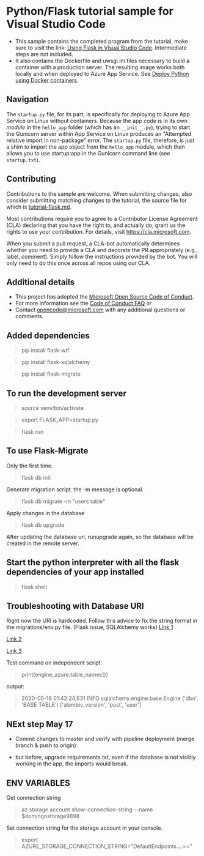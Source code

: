 # Python/Flask tutorial sample for Visual Studio Code

* This sample contains the completed program from the tutorial, make sure to visit the link: [Using Flask in Visual Studio Code](https://code.visualstudio.com/docs/python/tutorial-flask). Intermediate steps are not included.
* It also contains the Dockerfile and uwsgi.ini files necessary to build a container with a production server. The resulting image works both locally and when deployed to Azure App Service. See [Deploy Python using Docker containers](https://code.visualstudio.com/docs/python/tutorial-deploy-containers).

## Navigation

The `startup.py` file, for its part, is specifically for deploying to Azure App Service on Linux without containers. Because the app code is in its own *module* in the `hello_app` folder (which has an `__init__.py`), trying to start the Gunicorn server within App Service on Linux produces an "Attempted relative import in non-package" error. The `startup.py` file, therefore, is just a shim to import the app object from the `hello_app` module, which then allows you to use startup:app in the Gunicorn command line (see `startup.txt`).

## Contributing

Contributions to the sample are welcome. When submitting changes, also consider submitting matching changes to the tutorial, the source file for which is [tutorial-flask.md](https://github.com/Microsoft/vscode-docs/blob/master/docs/python/tutorial-flask.md).

Most contributions require you to agree to a Contributor License Agreement (CLA) declaring that you have the right to, and actually do, grant us the rights to use your contribution. For details, visit https://cla.microsoft.com.

When you submit a pull request, a CLA-bot automatically determines whether you need to provide a CLA and decorate the PR appropriately (e.g., label, comment). Simply follow the instructions provided by the bot. You will only need to do this once across all repos using our CLA.

## Additional details

* This project has adopted the [Microsoft Open Source Code of Conduct](https://opensource.microsoft.com/codeofconduct/).
* For more information see the [Code of Conduct FAQ](https://opensource.microsoft.com/codeofconduct/faq/) or
* Contact [opencode@microsoft.com](mailto:opencode@microsoft.com) with any additional questions or comments.


## Added dependencies

> pip install flask-wtf

> pip install flask-sqlalchemy

> pip install flask-migrate

## To run the development server

> source venv/bin/activate

> export FLASK_APP=startup.py

> flask run

## To use Flask-Migrate

Only the first time. 
> flask db init

Generate migration script.
the -m message is optional.
> flask db migrate -m "users table"

Apply changes in the database
> flask db upgrade

After updating the database uri, runupgrade again, so the database will be created in the remote server.

## Start the python interpreter with all the flask dependencies of your app installed

> flask shell


## Troubleshooting with Database URI

Right now the URI is hardcoded. Follow this advice to fix the string format in the migrations/env.py file.
(Flask issue, SQLAlchemy works)
[Link 1](https://stackoverflow.com/questions/61710596/cant-apply-flask-db-migrate-when-using-pyodbc-w-sql-server-error-neither-dsn)

[Link 2](https://stackoverflow.com/questions/46739295/connect-to-mssql-database-using-flask-sqlalchemy)

[Link 3](https://github.com/miguelgrinberg/Flask-Migrate/issues/328#issuecomment-629870874)

Test command on independent script:

> print(engine_azure.table_names())

output: 

> 2020-05-18 01:42:24,631 INFO sqlalchemy.engine.base.Engine ('dbo', 'BASE TABLE')
['alembic_version', 'post', 'user']

## NExt step May 17

* Commit changes to master and verify with pipeline deployment (merge branch & push to origin)

* but before, upgrade requirements.txt, even if the database is not visibly working in the app, the imports would break.

## ENV VARIABLES

Get connection string
> az storage account show-connection-string --name $domingostorage9898

Set connection string for the storage account in your console.
> export AZURE_STORAGE_CONNECTION_STRING="DefaultEndpoints....=="